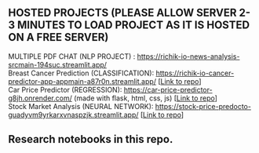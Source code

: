 ## HOSTED PROJECTS (PLEASE ALLOW SERVER 2-3 MINUTES TO LOAD PROJECT AS IT IS HOSTED ON A FREE SERVER) 
MULTIPLE PDF CHAT (NLP PROJECT) : https://richik-io-news-analysis-srcmain-194suc.streamlit.app/ <br>
Breast Cancer Prediction (CLASSIFICATION): https://richik-io-cancer-predictor-app-appmain-a87r0n.streamlit.app/ [<a href='https://github.com/richik-io/cancer-predictor-app'>Link to repo</a>]<br>
Car Price Predictor (REGRESSION): https://car-price-predictor-g8jh.onrender.com/ (made with flask, html, css, js) [<a href='https://github.com/richik-io/car-price-predictor'>Link to repo</a>]<br>
Stock Market Analysis (NEURAL NETWORK): https://stock-price-predocto-guadyvm9yrkarxvnaspzjk.streamlit.app/ [<a href='https://github.com/richik-io/stock-price-predictor'>Link to repo</a>]<br>
## Research notebooks in this repo.

